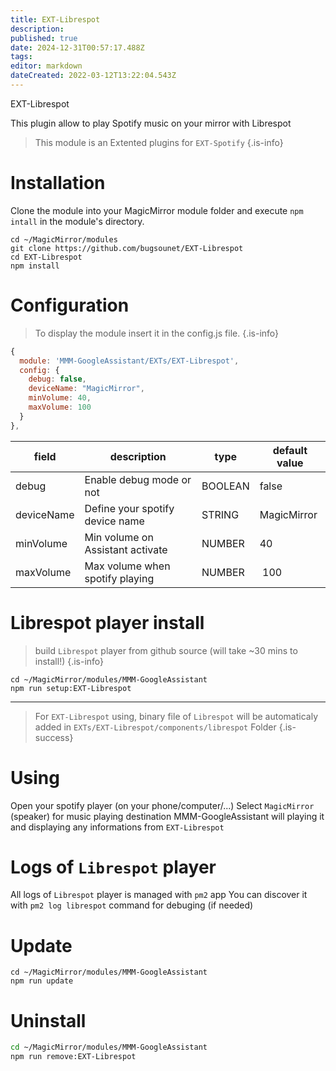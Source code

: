 ```yaml
---
title: EXT-Librespot
description: 
published: true
date: 2024-12-31T00:57:17.488Z
tags: 
editor: markdown
dateCreated: 2022-03-12T13:22:04.543Z
---
```


EXT-Librespot

This plugin allow to play Spotify music on your mirror with Librespot

> This module is an Extented plugins for `EXT-Spotify`
{.is-info}

# Installation

Clone the module into your MagicMirror module folder and execute `npm intall` in the module's directory.
```
cd ~/MagicMirror/modules
git clone https://github.com/bugsounet/EXT-Librespot
cd EXT-Librespot
npm install
```

# Configuration
> To display the module insert it in the config.js file.
{.is-info}

```js
{
  module: 'MMM-GoogleAssistant/EXTs/EXT-Librespot',
  config: {
    debug: false,
    deviceName: "MagicMirror",
    minVolume: 40,
    maxVolume: 100
  }
},
```

|field  | description | type | default value
|---|---|---|---
|debug | Enable debug mode or not | BOOLEAN | false
|deviceName | Define your spotify device name | STRING | MagicMirror
|minVolume | Min volume on Assistant activate | NUMBER | 40
|maxVolume | Max volume when spotify playing | NUMBER | 100

# Librespot player install

> build `Librespot` player from github source
> (will take ~30 mins to install!)
{.is-info}

```
cd ~/MagicMirror/modules/MMM-GoogleAssistant
npm run setup:EXT-Librespot
```
---
> For `EXT-Librespot` using, binary file of `Librespot` will be automaticaly added in `EXTs/EXT-Librespot/components/librespot` Folder
{.is-success}

# Using
Open your spotify player (on your phone/computer/...)
Select `MagicMirror` (speaker) for music playing destination
MMM-GoogleAssistant will playing it and displaying any informations from `EXT-Librespot`

# Logs of `Librespot` player
All logs of `Librespot` player is managed with `pm2` app
You can discover it with `pm2 log librespot` command for debuging (if needed)

# Update
```
cd ~/MagicMirror/modules/MMM-GoogleAssistant
npm run update
```

# Uninstall
```sh
cd ~/MagicMirror/modules/MMM-GoogleAssistant
npm run remove:EXT-Librespot
```